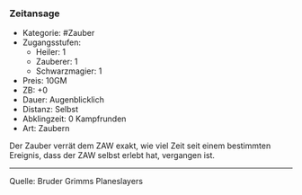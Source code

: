 ### Zeitansage

- Kategorie: #Zauber
- Zugangsstufen:
  - Heiler: 1
  - Zauberer: 1
  - Schwarzmagier: 1
- Preis: 10GM
- ZB: +0
- Dauer: Augenblicklich
- Distanz: Selbst
- Abklingzeit: 0 Kampfrunden
- Art: Zaubern

Der Zauber verrät dem ZAW exakt, wie viel Zeit seit einem bestimmten Ereignis, dass der ZAW selbst erlebt hat, vergangen ist.

---

Quelle: Bruder Grimms Planeslayers
